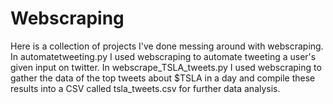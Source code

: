 # Webscraping
Here is a collection of projects I've done messing around with webscraping.
In automatetweeting.py I used webscraping to automate tweeting a user's given input on twitter.
In webscrape_TSLA_tweets.py I used webscraping to gather the data of the top tweets about $TSLA in a day and compile these results into a CSV called tsla_tweets.csv for further data analysis.
